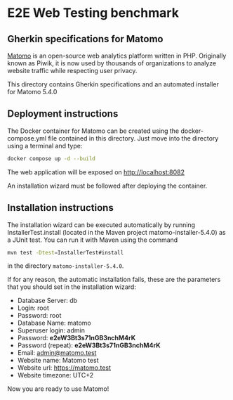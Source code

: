 # E2E Web Testing benchmark
## Gherkin specifications for Matomo
[Matomo](https://matomo.org/) is an open-source web analytics platform written in PHP. Originally known as Piwik, it is now used by thousands of organizations to analyze website traffic while respecting user privacy.

This directory contains Gherkin specifications and an automated installer for Matomo 5.4.0
## Deployment instructions
The Docker container for Matomo can be created using the docker-compose.yml file contained in this directory. Just move into the directory using a terminal and type:
```bash
docker compose up -d --build
```

The web application will be exposed on [http://localhost:8082](http://localhost:8082)

An installation wizard must be followed after deploying the container.

## Installation instructions
The installation wizard can be executed automatically by running InstallerTest.install (located in the Maven project matomo-installer-5.4.0) as a JUnit test. You can run it with Maven using the command
```bash
mvn test -Dtest=InstallerTest#install
```

in the directory ```matomo-installer-5.4.0```.

If for any reason, the automatic installation fails, these are the parameters that you should set in the installation wizard:

* Database Server: db
* Login: root
* Password: root
* Database Name: matomo
* Superuser login: admin
* Password: **e2eW3Bt3s71nGB3nchM4rK**
* Password (repeat): **e2eW3Bt3s71nGB3nchM4rK**
* Email: admin@matomo.test
* Website name: Matomo test
* Website url: https://matomo.test
* Website timezone: UTC+2

Now you are ready to use Matomo!
